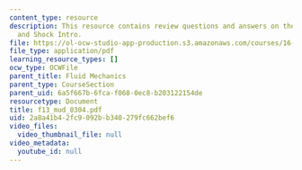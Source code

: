 ```yaml
---
content_type: resource
description: This resource contains review questions and answers on the topic of Stagnation
  and Shock Intro.
file: https://ol-ocw-studio-app-production.s3.amazonaws.com/courses/16-01-unified-engineering-i-ii-iii-iv-fall-2005-spring-2006/2a8a41b42fc9092bb340279fc662bef6_f13_mud_0304.pdf
file_type: application/pdf
learning_resource_types: []
ocw_type: OCWFile
parent_title: Fluid Mechanics
parent_type: CourseSection
parent_uid: 6a5f667b-6fca-f068-0ec8-b203122154de
resourcetype: Document
title: f13_mud_0304.pdf
uid: 2a8a41b4-2fc9-092b-b340-279fc662bef6
video_files:
  video_thumbnail_file: null
video_metadata:
  youtube_id: null
---
```


